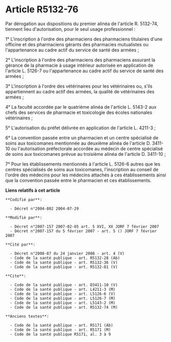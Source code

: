# Article R5132-76

Par dérogation aux dispositions du premier alinéa de l'article R. 5132-74, tiennent lieu d'autorisation, pour le seul usage
professionnel :

1° L'inscription à l'ordre des pharmaciens des pharmaciens titulaires d'une officine et des pharmaciens gérants des
pharmacies mutualistes ou l'appartenance au cadre actif du service de santé des armées ;

2° L'inscription à l'ordre des pharmaciens des pharmaciens assurant la gérance de la pharmacie à usage intérieur autorisée en
application de l'article L. 5126-7 ou l'appartenance au cadre actif du service de santé des armées ;

3° L'inscription à l'ordre des vétérinaires pour les vétérinaires ou, s'ils appartiennent au cadre actif des armées, la
qualité de vétérinaires des armées ;

4° La faculté accordée par le quatrième alinéa de l'article L. 5143-2 aux chefs des services de pharmacie et toxicologie des
écoles nationales vétérinaires ;

5° L'autorisation du préfet délivrée en application de l'article L. 4211-3 ;

6° La convention passée entre un pharmacien et un centre spécialisé de soins aux toxicomanes mentionnée au deuxième alinéa de
l'article D. 3411-10 ou l'autorisation préfectorale accordée au médecin de centre spécialisé de soins aux toxicomanes prévue
au troisième alinéa de l'article D. 3411-10 ;

7° Pour les établissements mentionnés à l'article L. 5126-6 autres que les centres spécialisés de soins aux toxicomanes,
l'inscription au conseil de l'ordre des médecins pour les médecins attachés à ces établissements ainsi que la convention
passée entre le pharmacien et ces établissements.

**Liens relatifs à cet article**

	**Codifié par**:

	  - Décret n°2004-802 2004-07-29

	**Modifié par**:

	  - Décret n°2007-157 2007-02-05 art. 5 XVI, XX JORF 7 février 2007
	  - Décret n°2007-157 du 5 février 2007 - art. 5 () JORF 7 février 2007

	**Cité par**:

	  - Décret n°2008-87 du 24 janvier 2008 - art. 4 (V)
	  - Code de la santé publique - art. R5132-28 (Ab)
	  - Code de la santé publique - art. R5132-36 (V)
	  - Code de la santé publique - art. R5132-81 (V)

	**Cite**:

	  - Code de la santé publique - art. D3411-10 (V)
	  - Code de la santé publique - art. L4211-3 (M)
	  - Code de la santé publique - art. L5126-6 (V)
	  - Code de la santé publique - art. L5126-7 (M)
	  - Code de la santé publique - art. L5143-2 (M)
	  - Code de la santé publique - art. R5132-74 (M)

	**Anciens textes**:

	  - Code de la santé publique - art. R5171 (Ab)
	  - Code de la santé publique - art. R5171 (M)
	  - Code de la santé publique R5171, al. 3 à 9
